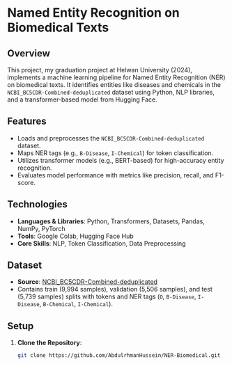# Named Entity Recognition on Biomedical Texts

## Overview
This project, my graduation project at Helwan University (2024), implements a machine learning pipeline for Named Entity Recognition (NER) on biomedical texts. It identifies entities like diseases and chemicals in the `NCBI_BC5CDR-Combined-deduplicated` dataset using Python, NLP libraries, and a transformer-based model from Hugging Face.

## Features
- Loads and preprocesses the `NCBI_BC5CDR-Combined-deduplicated` dataset.
- Maps NER tags (e.g., `B-Disease`, `I-Chemical`) for token classification.
- Utilizes transformer models (e.g., BERT-based) for high-accuracy entity recognition.
- Evaluates model performance with metrics like precision, recall, and F1-score.

## Technologies
- **Languages & Libraries**: Python, Transformers, Datasets, Pandas, NumPy, PyTorch
- **Tools**: Google Colab, Hugging Face Hub
- **Core Skills**: NLP, Token Classification, Data Preprocessing

## Dataset
- **Source**: [NCBI_BC5CDR-Combined-deduplicated](https://huggingface.co/datasets/rania-refaat/NCBI_BC5CDR-Combined-deduplicated)
- Contains train (9,994 samples), validation (5,506 samples), and test (5,739 samples) splits with tokens and NER tags (`O`, `B-Disease`, `I-Disease`, `B-Chemical`, `I-Chemical`).

## Setup
1. **Clone the Repository**:
   ```bash
   git clone https://github.com/AbdulrhmanHussein/NER-Biomedical.git
